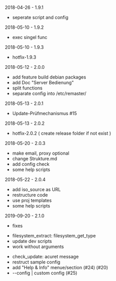 2018-04-26 - 1.9.1
 * seperate script and config

2018-05-10 - 1.9.2
 * exec singel func

2018-05-10 - 1.9.3
 * hotfix-1.9.3

2018-05-12 - 2.0.0
 * add feature build debian packages
 * add Doc "Server Bedienung"
 * split functions
 * separate config into /etc/remaster/

2018-05-13 - 2.0.1
 * Update-Prüfmechanismus #15

2018-05-13 - 2.0.2
 * hotfix-2.0.2 ( create release folder if not exist )

2018-05-20 - 2.0.3
 * make email, proxy optional
 * change Strukture.md
 * add config check
 * some help scripts

2018-05-22 - 2.0.4
 * add iso_source as URL
 * restructure code
 * use proj templates
 * some help scripts

2019-09-20 - 2.1.0
 * fixes
  - filesystem_extract: filesystem_get_type
  - update dev scripts
  - work without arguments
 * check_update: acuret message
 * restruct sample config
 * add "Help & Info" menue/section (#24) (#20)
 * --config | custom config (#25)
